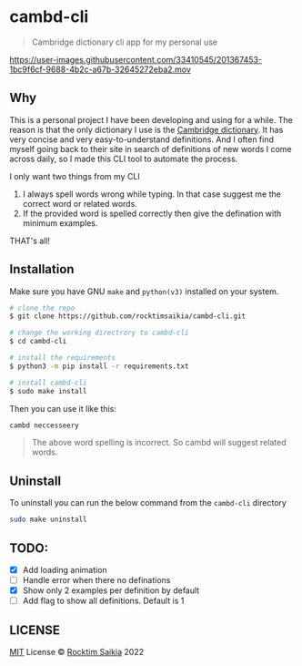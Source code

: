 # cambd-cli

> Cambridge dictionary cli app for my personal use

https://user-images.githubusercontent.com/33410545/201367453-1bc9f6cf-9688-4b2c-a67b-32645272eba2.mov




## Why

This is a personal project I have been developing and using for a while. The reason is that the only dictionary I use is the [Cambridge dictionary](https://dictionary.cambridge.org/). It has very concise and very easy-to-understand definitions. And I often find myself going back to their site in search of definitions of new words I come across daily, so I made this CLI tool to automate the process.

I only want two things from my CLI

1. I always spell words wrong while typing. In that case suggest me the correct word or related words.
2. If the provided word is spelled correctly then give the defination with minimum examples.

THAT's all!

## Installation

Make sure you have GNU `make` and `python(v3)` installed on your system.

```sh
# clone the repo
$ git clone https://github.com/rocktimsaikia/cambd-cli.git

# change the working directrory to cambd-cli
$ cd cambd-cli

# install the requirements
$ python3 -m pip install -r requirements.txt

# install cambd-cli
$ sudo make install

```

Then you can use it like this:

```sh
cambd neccesseery
```

> The above word spelling is incorrect. So cambd will suggest related words.

## Uninstall

To uninstall you can run the below command from the `cambd-cli` directory

```sh
sudo make uninstall
```

## TODO:

- [x] Add loading animation
- [ ] Handle error when there no definations
- [x] Show only 2 examples per definition by default
- [ ] Add flag to show all definitions. Default is 1

## LICENSE

[MIT](./LICENSE) License &copy; [Rocktim Saikia](https://rocktimsaikia.com) 2022
